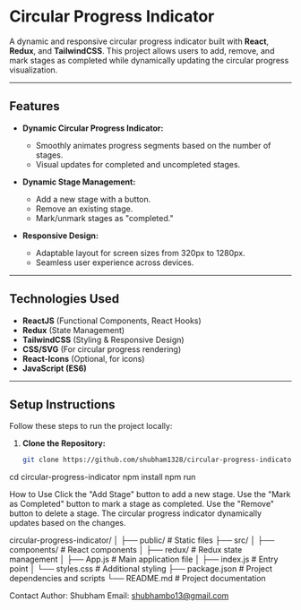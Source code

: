 # Circular Progress Indicator

A dynamic and responsive circular progress indicator built with **React**, **Redux**, and **TailwindCSS**. This project allows users to add, remove, and mark stages as completed while dynamically updating the circular progress visualization.

---

## **Features**

- **Dynamic Circular Progress Indicator:**
  - Smoothly animates progress segments based on the number of stages.
  - Visual updates for completed and uncompleted stages.

- **Dynamic Stage Management:**
  - Add a new stage with a button.
  - Remove an existing stage.
  - Mark/unmark stages as "completed."

- **Responsive Design:**
  - Adaptable layout for screen sizes from 320px to 1280px.
  - Seamless user experience across devices.

---

## **Technologies Used**

- **ReactJS** (Functional Components, React Hooks)
- **Redux** (State Management)
- **TailwindCSS** (Styling & Responsive Design)
- **CSS/SVG** (For circular progress rendering)
- **React-Icons** (Optional, for icons)
- **JavaScript (ES6)**

---

## **Setup Instructions**

Follow these steps to run the project locally:

1. **Clone the Repository:**
   ```bash
   git clone https://github.com/shubham1328/circular-progress-indicator.git
cd circular-progress-indicator
npm install
npm run 


How to Use
Click the "Add Stage" button to add a new stage.
Use the "Mark as Completed" button to mark a stage as completed.
Use the "Remove" button to delete a stage.
The circular progress indicator dynamically updates based on the changes.


circular-progress-indicator/
│
├── public/                 # Static files
├── src/
│   ├── components/         # React components
│   ├── redux/              # Redux state management
│   ├── App.js              # Main application file
│   ├── index.js            # Entry point
│   └── styles.css          # Additional styling
├── package.json            # Project dependencies and scripts
└── README.md               # Project documentation


Contact
Author: Shubham
Email: shubhambo13@gmail.com
